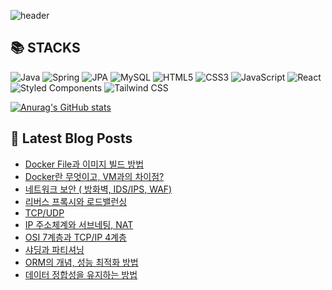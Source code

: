 ![header](https://capsule-render.vercel.app/api?type=waving&color=auto&height=300&section=header&text=YUNA%20CODE&fontSize=90)

<!--# Hi there 👋-->
<!--## 이런 환경에 익숙해요 !!✍🏼-->

## 📚 STACKS
![Java](https://img.shields.io/badge/Java-007396.svg?&style=for-the-badge&logo=Java&logoColor=white)
![Spring](https://img.shields.io/badge/Spring-6DB33F.svg?&style=for-the-badge&logo=spring&logoColor=white)
![JPA](https://img.shields.io/badge/JPA-000000.svg?&style=for-the-badge&logo=hibernate&logoColor=white)
![MySQL](https://img.shields.io/badge/MySQL-4479A1.svg?&style=for-the-badge&logo=mysql&logoColor=white)
![HTML5](https://img.shields.io/badge/HTML5-E34F26.svg?&style=for-the-badge&logo=html5&logoColor=white)
![CSS3](https://img.shields.io/badge/CSS3-1572B6.svg?&style=for-the-badge&logo=css3&logoColor=white)
![JavaScript](https://img.shields.io/badge/JavaScript-F7DF1E.svg?&style=for-the-badge&logo=javascript&logoColor=white)
![React](https://img.shields.io/badge/React-61DAFB.svg?&style=for-the-badge&logo=react&logoColor=white)
![Styled Components](https://img.shields.io/badge/Styled_Components-DB7093.svg?&style=for-the-badge&logo=styledcomponents&logoColor=white)
![Tailwind CSS](https://img.shields.io/badge/Tailwind_CSS-06B6D4.svg?&style=for-the-badge&logo=tailwindcss&logoColor=white)


<!--<p>-->
<!--  <img alt="" src= "https://img.shields.io/badge/JavaScript-F7DF1E?style=flat-square&logo=JavaScript&logoColor=white"/> -->
<!--  <img alt="" src= "https://img.shields.io/badge/TypeScript-black?logo=typescript&logoColor=blue"/>-->
<!--</p>-->

[![Anurag's GitHub stats](https://github-readme-stats.vercel.app/api?username=1-yuna)](https://github.com/anuraghazra/github-readme-stats)

## 📕 Latest Blog Posts

<ul><li><a href='https://cs-by-yuna.tistory.com/28' target='_blank'>Docker File과 이미지 빌드 방법</a></li><li><a href='https://cs-by-yuna.tistory.com/27' target='_blank'>Docker란 무엇이고, VM과의 차이점?</a></li><li><a href='https://cs-by-yuna.tistory.com/26' target='_blank'>네트워크 보안 ( 방화벽, IDS/IPS, WAF)</a></li><li><a href='https://cs-by-yuna.tistory.com/25' target='_blank'>리버스 프록시와 로드밸런싱</a></li><li><a href='https://cs-by-yuna.tistory.com/23' target='_blank'>TCP/UDP</a></li><li><a href='https://cs-by-yuna.tistory.com/22' target='_blank'>IP 주소체계와 서브네팅, NAT</a></li><li><a href='https://cs-by-yuna.tistory.com/21' target='_blank'>OSI 7계층과 TCP/IP 4계층</a></li><li><a href='https://cs-by-yuna.tistory.com/20' target='_blank'>샤딩과 파티셔닝</a></li><li><a href='https://cs-by-yuna.tistory.com/19' target='_blank'>ORM의 개념, 성능 최적화 방법</a></li><li><a href='https://cs-by-yuna.tistory.com/18' target='_blank'>데이터 정합성을 유지하는 방법</a></li></ul>